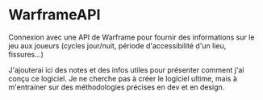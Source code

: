 # WarframeAPI
Connexion avec une API de Warframe pour fournir des informations sur le jeu aux joueurs (cycles jour/nuit, période d'accessibilité d'un lieu, fissures...)

J'ajouterai ici des notes et des infos utiles pour présenter comment j'ai conçu ce logiciel.
Je ne cherche pas à créer le logiciel ultime, mais à m'entrainer sur des méthodologies précises en dev et en design.
